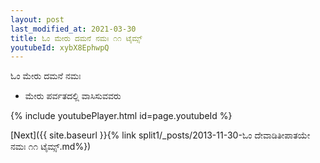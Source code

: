```yaml
---
layout: post
last_modified_at: 2021-03-30
title: ಓಂ ಮೇರು ದಮನೆ ನಮಃ ೧೧ ಟೈಮ್ಸ್
youtubeId: xybX8EphwpQ
---
```

 
 
 ಓಂ ಮೇರು ದಮನೆ ನಮಃ  
 
 -  ಮೇರು ಪರ್ವತದಲ್ಲಿ ವಾಸಿಸುವವರು 
 
  
 
  
 
 
 
 
 
 


{% include youtubePlayer.html id=page.youtubeId %}
 
[Next]({{ site.baseurl }}{% link  split1/_posts/2013-11-30-ಓಂ ದೇವಾಡಿತೀಪಾತಯೇ ನಮಃ ೧೧ ಟೈಮ್ಸ್.md%})
 

